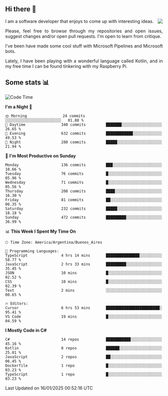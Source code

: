 ## Hi there :slightly_smiling_face:

<img src="https://github-readme-stats.vercel.app/api?username=victorgrycuk&show_icons=true&count_private=true&title_color=F7941E&icon_color=F7941E" align="right">

<p align="justify">
I am a software developer that enjoys to come up with interesting ideas.
<p/>

<p align= "justify">
Please, feel free to browse through my repositories and open issues, suggest changes and/or open pull requests. I'm open to learn from critique.
<p/>


<p align= "justify">
I've been have made some cool stuff with Microsoft Pipelines and Microsoft bots.
<p/>

<p align= "justify">
Lately, I have been playing with a wonderful language called Kotlin, and in my free time I can be found tinkering with my Raspberry Pi.
<p/>

## Some stats :bar_chart:
<!--START_SECTION:waka-->
![Code Time](http://img.shields.io/badge/Code%20Time-2%2C098%20hrs%2049%20mins-blue)

**I'm a Night 🦉** 

```text
🌞 Morning                24 commits          ░░░░░░░░░░░░░░░░░░░░░░░░░   01.88 % 
🌆 Daytime                340 commits         ███████░░░░░░░░░░░░░░░░░░   26.65 % 
🌃 Evening                632 commits         ████████████░░░░░░░░░░░░░   49.53 % 
🌙 Night                  280 commits         █████░░░░░░░░░░░░░░░░░░░░   21.94 % 
```
📅 **I'm Most Productive on Sunday** 

```text
Monday                   136 commits         ███░░░░░░░░░░░░░░░░░░░░░░   10.66 % 
Tuesday                  76 commits          █░░░░░░░░░░░░░░░░░░░░░░░░   05.96 % 
Wednesday                71 commits          █░░░░░░░░░░░░░░░░░░░░░░░░   05.56 % 
Thursday                 208 commits         ████░░░░░░░░░░░░░░░░░░░░░   16.30 % 
Friday                   81 commits          ██░░░░░░░░░░░░░░░░░░░░░░░   06.35 % 
Saturday                 232 commits         █████░░░░░░░░░░░░░░░░░░░░   18.18 % 
Sunday                   472 commits         █████████░░░░░░░░░░░░░░░░   36.99 % 
```


📊 **This Week I Spent My Time On** 

```text
🕑︎ Time Zone: America/Argentina/Buenos_Aires

💬 Programming Languages: 
TypeScript               4 hrs 14 mins       ███████████████░░░░░░░░░░   58.77 % 
JavaScript               2 hrs 33 mins       █████████░░░░░░░░░░░░░░░░   35.45 % 
JSON                     10 mins             █░░░░░░░░░░░░░░░░░░░░░░░░   02.52 % 
CSS                      10 mins             █░░░░░░░░░░░░░░░░░░░░░░░░   02.39 % 
Text                     2 mins              ░░░░░░░░░░░░░░░░░░░░░░░░░   00.65 % 

🔥 Editors: 
Cursor                   6 hrs 53 mins       ████████████████████████░   95.41 % 
VS Code                  19 mins             █░░░░░░░░░░░░░░░░░░░░░░░░   04.59 % 
```

**I Mostly Code in C#** 

```text
C#                       14 repos            ███████████░░░░░░░░░░░░░░   45.16 % 
Kotlin                   8 repos             ██████░░░░░░░░░░░░░░░░░░░   25.81 % 
JavaScript               2 repos             ██░░░░░░░░░░░░░░░░░░░░░░░   06.45 % 
Dockerfile               1 repo              █░░░░░░░░░░░░░░░░░░░░░░░░   03.23 % 
TypeScript               1 repo              █░░░░░░░░░░░░░░░░░░░░░░░░   03.23 % 
```




 Last Updated on 16/01/2025 00:52:16 UTC
<!--END_SECTION:waka-->
